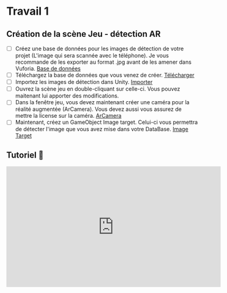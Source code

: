 # Travail 1
## Création de la scène Jeu - détection AR
- [ ] Créez une base de données pour les images de détection de votre projet (L'image qui sera scannée avec le téléphone). Je vous recommande de les exporter au format .jpg avant de les amener dans Vuforia. <a href="https://tim-montmorency.com/compendium/582-401-realite-mixte/realite-augmentee/detection.html#creation-dune-base-de-donnees-dimages">Base de données</a>
- [ ] Téléchargez la base de données que vous venez de créer. <a href="https://tim-montmorency.com/compendium/582-401-realite-mixte/realite-augmentee/detection.html#telecharger-la-base-de-donnees">Télécharger</a>
- [ ] Importez les images de détection dans Unity. <a href="https://tim-montmorency.com/compendium/582-401-realite-mixte/realite-augmentee/detection.html#importer-les-images">Importer</a>
- [ ] Ouvrez la scène jeu en double-cliquant sur celle-ci. Vous pouvez maitenant lui apporter des modifications.
- [ ] Dans la fenêtre jeu, vous devez maintenant créer une caméra pour la réalité augmentée (ArCamera). Vous devez aussi vous assurez de mettre la license sur la caméra. <a href="https://tim-montmorency.com/compendium/582-401-realite-mixte/realite-augmentee/detection.html#camera-de-detection">ArCamera</a>
- [ ] Maintenant, créez un GameObject Image target. Celui-ci vous permettra de détecter l'image que vous avez mise dans votre DataBase.  <a href="https://tim-montmorency.com/compendium/582-401-realite-mixte/realite-augmentee/detection.html#detecter-une-image">Image Target</a>

## Tutoriel 🎥
<iframe width="560" height="315" src="https://www.youtube.com/embed/-5awHGHMQ7g?si=keNNxsgciL8u84zN" title="YouTube video player" frameborder="0" allow="accelerometer; autoplay; clipboard-write; encrypted-media; gyroscope; picture-in-picture; web-share" referrerpolicy="strict-origin-when-cross-origin" allowfullscreen></iframe>    

